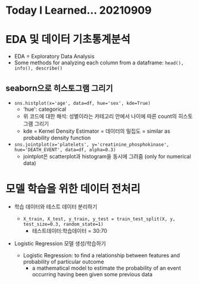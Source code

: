 # Today I Learned... 20210909

# EDA 및 데이터 기초통계분석
- EDA = Exploratory Data Analysis
- Some methods for analyzing each column from a dataframe: `head(), info(), describe()`
## seaborn으로 히스토그램 그리기
- `sns.histplot(x='age', data=df, hue='sex', kde=True)`
    - 'hue': categorical
    - 위 코드에 대한 해석: 성별이라는 카테고리 안에서 나이에 따른 count의 히스토그램 그리기
    - kde = Kernel Density Estimator = 데이터의 밀집도 = similar as probability density function
- `sns.jointplot(x='platelets', y='creatinine_phosphokinase', hue='DEATH_EVENT', data=df, alpha=0.3)`
    - jointplot은 scatterplot과 histogram을 동시에 그려줌 (only for numerical data)

# 모델 학습을 위한 데이터 전처리
- 학습 데이터와 테스트 데이터 분리하기
    - `X_train, X_test, y_train, y_test = train_test_split(X, y, test_size=0.3, random_state=1)`
        - 테스트데이터:학습데이터 = 30:70

- Logistic Regression 모델 생성/학습하기
    - Logistic Regression: to find a relationship between features and probability of particular outcome
    	- a mathematical model to estimate the probability of an event occurring having been given some previous data
